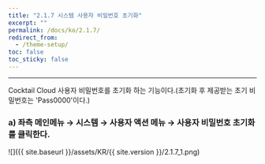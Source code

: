 ```yaml
---
title: "2.1.7 시스템 사용자 비밀번호 초기화"
excerpt: ""
permalink: /docs/ko/2.1.7/
redirect_from:
  - /theme-setup/
toc: false
toc_sticky: false
---
```


---

Cocktail Cloud 사용자 비밀번호를 초기화 하는 기능이다.\(초기화 후 제공받는 초기 비밀번호는 'Pass0000'이다.\)

### a\)  좌측 메인메뉴 → 시스템 → 사용자 액션 메뉴 → 사용자 비밀번호 초기화를 클릭한다.
![]({{ site.baseurl }}/assets/KR/{{ site.version }}/2.1.7_1.png)

